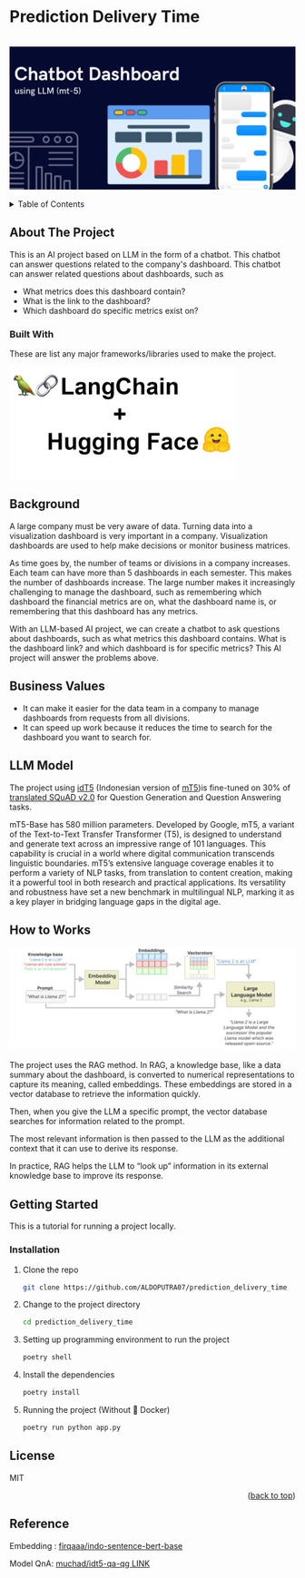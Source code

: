 # Prediction Delivery Time

<br />
<div align="center">
  <a href="">
    <img src="static/chatbot-dashboard.png">
  </a>
</div>

<p></p>

<!-- TABLE OF CONTENTS -->
<details>
  <p>
  <summary>Table of Contents</summary>
  <ol>
    <li>
      <a href="#about-the-project">About The Project</a>
      <ul>
        <li><a href="#built-with">Built With</a></li>
      </ul>
    </li>
    <li><a href="#background">Background</a></li>
    <li><a href="#business-values">Business Values</a></li>
    <li><a href="#llm-model">LLM Model</a></li>
    <li><a href="#how-to-works">How to Works</a></li>
    <li>
      <a href="#getting-started">Getting Started</a>
      <ul>
        <li><a href="#installation">Installation</a></li>
      </ul>
    </li>
    <li><a href="#license">License</a></li>
    <li><a href="#Reference">Reference</a></li>
  </ol>
  </p>
</details>


<p></p>

<!-- ABOUT THE PROJECT -->
## About The Project

This is an AI project based on LLM in the form of a chatbot. This chatbot can answer questions related to the company's dashboard. This chatbot can answer related questions about dashboards, such as
- What metrics does this dashboard contain?
- What is the link to the dashboard?
- Which dashboard do specific metrics exist on?



### Built With

These are list any major frameworks/libraries used to make the project.

<div>
  <a href="">
    <img src="static/build with.png" width="400">
  </a>
</div>

## Background
A large company must be very aware of data. Turning data into a visualization dashboard is very important in a company. Visualization dashboards are used to help make decisions or monitor business matrices.

As time goes by, the number of teams or divisions in a company increases. Each team can have more than 5 dashboards in each semester. This makes the number of dashboards increase. The large number makes it increasingly challenging to manage the dashboard, such as remembering which dashboard the financial metrics are on, what the dashboard name is, or remembering that this dashboard has any metrics.

With an LLM-based AI project, we can create a chatbot to ask questions about dashboards, such as what metrics this dashboard contains. What is the dashboard link? and which dashboard is for specific metrics? This AI project will answer the problems above.

## Business Values
- It can make it easier for the data team in a company to manage dashboards from requests from all divisions.
- It can speed up work because it reduces the time to search for the dashboard you want to search for.

## LLM Model
The project using [idT5](https://huggingface.co/muchad/idt5-base) (Indonesian version of [mT5](https://github.com/Wikidepia/indonesian_datasets/tree/master/question-answering/squad))is fine-tuned on 30% of [translated SQuAD v2.0](https://github.com/Wikidepia/indonesian_datasets/tree/master/question-answering/squad) for Question Generation and Question Answering tasks.

mT5-Base has 580 million parameters. Developed by Google, mT5, a variant of the Text-to-Text Transfer Transformer (T5), is designed to understand and generate text across an impressive range of 101 languages. This capability is crucial in a world where digital communication transcends linguistic boundaries. mT5’s extensive language coverage enables it to perform a variety of NLP tasks, from translation to content creation, making it a powerful tool in both research and practical applications. Its versatility and robustness have set a new benchmark in multilingual NLP, marking it as a key player in bridging language gaps in the digital age.


## How to Works

<div align="center">
  <a href="">
    <img src="static/rag.jpg">
  </a>
</div>

The project uses the RAG method. In RAG, a knowledge base, like a data summary about the dashboard, is converted to numerical representations to capture its meaning, called embeddings. These embeddings are stored in a vector database to retrieve the information quickly.

Then, when you give the LLM a specific prompt, the vector database searches for information related to the prompt.

The most relevant information is then passed to the LLM as the additional context that it can use to derive its response.

In practice, RAG helps the LLM to “look up” information in its external knowledge base to improve its response.


<!-- GETTING STARTED -->
## Getting Started
This is a tutorial for running a project locally.

### Installation

1. Clone the repo
   ```sh
   git clone https://github.com/ALDOPUTRA07/prediction_delivery_time
   ```
2. Change to the project directory
   ```sh
   cd prediction_delivery_time
   ```
3. Setting up programming environment to run the project
   ```sh
   poetry shell
   ```
4. Install the dependencies
   ```sh
   poetry install
   ```
5. Running the project (Without 🐳 Docker)
   ```sh
   poetry run python app.py
   ```

## License
MIT

<p align="right">(<a href="#automed-forecasting">back to top</a>)</p>

## Reference
Embedding : [firqaaa/indo-sentence-bert-base](https://huggingface.co/firqaaa/indo-sentence-bert-base)

Model QnA: [muchad/idt5-qa-qg LINK](https://huggingface.co/muchad/idt5-qa-qg) 